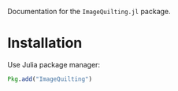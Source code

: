 Documentation for the `ImageQuilting.jl` package.

# Installation

Use Julia package manager:

```julia
Pkg.add("ImageQuilting")
```
